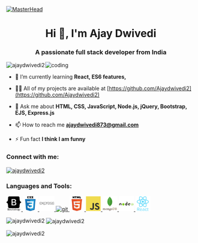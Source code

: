 [![MasterHead](https://img.freepik.com/free-vector/teenager-drinks-coffee-bedroom-with-workspace-hacker-night_107791-5413.jpg?w=1380&t=st=1683460888~exp=1683461488~hmac=0a12be6df83aed983c6a8ffbbc100038b3633e77e35288b9afddce8f419fc8ef)](https://github.com/Ajaydwivedi2)
<h1 align="center">Hi 👋, I'm Ajay Dwivedi</h1>
<h3 align="center">A passionate full stack developer from India</h3>
<img align="right" alt="coding" width="400" src="https://cdn.hashnode.com/res/hashnode/image/upload/v1670664007515/7nRHqrTst.gif" alt="">


<p align="left"> <img src="https://komarev.com/ghpvc/?username=ajaydwivedi2&label=Profile%20views&color=0e75b6&style=flat" alt="ajaydwivedi2" /> </p>

- 🌱 I’m currently learning **React, ES6 features,**

- 👨‍💻 All of my projects are available at [https://github.com/Ajaydwivedi2](https://github.com/Ajaydwivedi2)

- 💬 Ask me about **HTML, CSS, JavaScript, Node.js, jQuery, Bootstrap, EJS, Express.js**

- 📫 How to reach me **ajaydwivedi873@gmail.com**

- ⚡ Fun fact **I think I am funny**

<h3 align="left">Connect with me:</h3>
<p align="left">
<a href="https://linkedin.com/in/ajaydwivedi2" target="blank"><img align="center" src="https://raw.githubusercontent.com/rahuldkjain/github-profile-readme-generator/master/src/images/icons/Social/linked-in-alt.svg" alt="ajaydwivedi2" height="30" width="40" /></a>
</p>

<h3 align="left">Languages and Tools:</h3>
<p align="left"> <a href="https://getbootstrap.com" target="_blank" rel="noreferrer"> <img src="https://raw.githubusercontent.com/devicons/devicon/master/icons/bootstrap/bootstrap-plain-wordmark.svg" alt="bootstrap" width="40" height="40"/> </a> <a href="https://www.w3schools.com/css/" target="_blank" rel="noreferrer"> <img src="https://raw.githubusercontent.com/devicons/devicon/master/icons/css3/css3-original-wordmark.svg" alt="css3" width="40" height="40"/> </a> <a href="https://expressjs.com" target="_blank" rel="noreferrer"> <img src="https://raw.githubusercontent.com/devicons/devicon/master/icons/express/express-original-wordmark.svg" alt="express" width="40" height="40"/> </a> <a href="https://git-scm.com/" target="_blank" rel="noreferrer"> <img src="https://www.vectorlogo.zone/logos/git-scm/git-scm-icon.svg" alt="git" width="40" height="40"/> </a> <a href="https://www.w3.org/html/" target="_blank" rel="noreferrer"> <img src="https://raw.githubusercontent.com/devicons/devicon/master/icons/html5/html5-original-wordmark.svg" alt="html5" width="40" height="40"/> </a> <a href="https://developer.mozilla.org/en-US/docs/Web/JavaScript" target="_blank" rel="noreferrer"> <img src="https://raw.githubusercontent.com/devicons/devicon/master/icons/javascript/javascript-original.svg" alt="javascript" width="40" height="40"/> </a> <a href="https://www.mongodb.com/" target="_blank" rel="noreferrer"> <img src="https://raw.githubusercontent.com/devicons/devicon/master/icons/mongodb/mongodb-original-wordmark.svg" alt="mongodb" width="40" height="40"/> </a> <a href="https://nodejs.org" target="_blank" rel="noreferrer"> <img src="https://raw.githubusercontent.com/devicons/devicon/master/icons/nodejs/nodejs-original-wordmark.svg" alt="nodejs" width="40" height="40"/> </a> <a href="https://reactjs.org/" target="_blank" rel="noreferrer"> <img src="https://raw.githubusercontent.com/devicons/devicon/master/icons/react/react-original-wordmark.svg" alt="react" width="40" height="40"/> </a> </p>

<p><img align="left" src="https://github-readme-stats.vercel.app/api/top-langs?username=ajaydwivedi2&show_icons=true&locale=en&layout=compact" alt="ajaydwivedi2" /></p>

<p>&nbsp;<img align="center" src="https://github-readme-stats.vercel.app/api?username=ajaydwivedi2&show_icons=true&locale=en" alt="ajaydwivedi2" /></p>

<p><img align="center" src="https://github-readme-streak-stats.herokuapp.com/?user=ajaydwivedi2&" alt="ajaydwivedi2" /></p>

